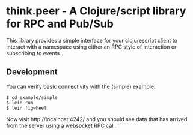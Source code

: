 # think.peer - A Clojure/script library for RPC and Pub/Sub

This library provides a simple interface for your clojurescript client to interact with a namespace using either an RPC style of interaction or subscribing to events.

## Development

You can verify basic connectivity with the (simple) example:

```
$ cd example/simple
$ lein run
$ lein figwheel
```

Now visit http://localhost:4242/ and you should see data that
has arrived from the server using a websocket RPC call.
